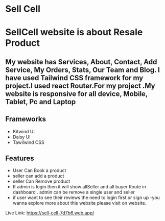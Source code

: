 # Sell Cell

# SellCell website is about Resale Product

## My website has Services, About, Contact, Add Service, My Orders, Stats, Our Team and Blog. I have used Tailwind CSS framework for my project.I used react Router.For my project .My website is responsive for all device, Mobile, Tablet, Pc and Laptop

<!-- ## Services -->

## Frameworks

- Kitwind UI
- Daisy UI
- Tawilwind CSS

## Features

- User Can Book a product
- seller can add a product
- seller Can Remove product
- If admin is login then it will show allSeller and all buyer Route in dashboard . admin can be remove a single user and seller
- if user want to see their reviews the need to login first or sign up
  -you wanna explore more about this website please visit on website.

Live Link: https://sell-cell-7d7b6.web.app/
